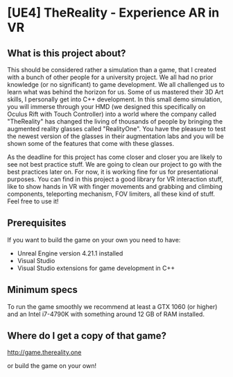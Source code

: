 # [UE4] TheReality - Experience AR in VR

## What is this project about? 
This should be considered rather a simulation than a game, that I created with a bunch of other people for a university project. We all had no prior knowledge (or no significant) to game development. We all challenged us to learn what was behind the horizon for us. Some of us mastered their 3D Art skills, I personally get into C++ development. In this small demo simulation, you will immerse through your HMD (we designed this specifically on Oculus Rift with Touch Controller) into a world where the company called "TheReality" has changed the living of thousands of people by bringing the augmented reality glasses called "RealityOne". You have the pleasure to test the newest version of the glasses in their augmentation labs and you will be shown some of the features that come with these glasses.

As the deadline for this project has come closer and closer you are likely to see not best practice stuff. We are going to clean our project to go with the best practices later on. For now, it is working fine for us for presentational purposes. You can find in this project a good library for VR interaction stuff, like to show hands in VR with finger movements and grabbing and climbing components, teleporting mechanism, FOV limiters, all these kind of stuff. Feel free to use it!

## Prerequisites 
If you want to build the game on your own you need to have: 
- Unreal Engine version 4.21.1 installed
- Visual Studio 
- Visual Studio extensions for game development in C++

## Minimum specs
To run the game smoothly we recommend at least a GTX 1060 (or higher) and an Intel i7-4790K with something around 12 GB of RAM installed.

## Where do I get a copy of that game? 
http://game.thereality.one 

or build the game on your own!


